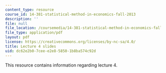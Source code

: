```yaml
---
content_type: resource
course_id: 14-381-statistical-method-in-economics-fall-2013
description: ''
file: null
file_location: /coursemedia/14-381-statistical-method-in-economics-fall-2013/dc62e2b07ceee2e858501b8ba574c92d_MIT14_381F13_lec4.pdf
file_type: application/pdf
layout: pdf
license: https://creativecommons.org/licenses/by-nc-sa/4.0/
title: Lecture 4 slides
uid: dc62e2b0-7cee-e2e8-5850-1b8ba574c92d
---
```

This resource contains information regarding lecture 4.
